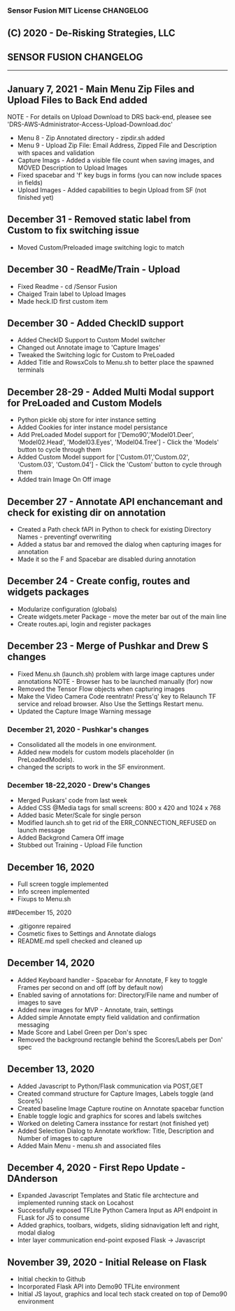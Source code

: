 ### Sensor Fusion MIT License	 CHANGELOG  
(C) 2020 - De-Risking Strategies, LLC 
----

## SENSOR FUSION CHANGELOG                     
----

## January 7, 2021 - Main Menu Zip Files and Upload Files to Back End added 
NOTE - For details on Upload Download to DRS back-end, pleasee see 'DRS-AWS-Administrator-Access-Upload-Download.doc'
- Menu 8 - Zip Annotated directory - zipdir.sh added
- Menu 9 - Upload Zip File: Email Address, Zipped File and Description with spaces and validation
- Capture Imags - Added a visible file count when saving images, and MOVED Description to Upload Images 
- Fixed spacebar and 'f' key bugs in forms (you can now include spaces in fields)
- Upload Images - Added capabilities to begin Upload from SF (not finished yet)

## December 31 - Removed static label from Custom to fix switching issue
- Moved Custom/Preloaded image switching logic to match

## December 30 - ReadMe/Train - Upload
- Fixed Readme - cd /Sensor Fusion
- Chaiged Train label to Upload Images
- Made heck.ID first custom item

## December 30 - Added CheckID support
- Added CheckID Support to Custom Model switcher
- Changed out Annotate image to 'Capture Images'
- Tweaked the Switching logic for Custom to PreLoaded
- Added Title and RowsxCols to Menu.sh to better place the spawned terminals

## December 28-29 - Added Multi Modal support for PreLoaded and Custom Models 
- Python pickle obj store for inter instance setting
- Added Cookies for inter instance model persistance
- Add PreLoaded Model support for ['Demo90','Model01.Deer', 'Model02.Head', 'Model03.Eyes', 'Model04.Tree'] - Click the 'Models' button to cycle through them
- Added Custom Model support for ['Custom.01','Custom.02', 'Custom.03', 'Custom.04'] - Click the 'Custom' button to cycle through them
- Added train Image On Off image

## December 27 - Annotate API enchancemant and check for existing dir on annotation
- Created a Path check fAPI in Python to check for existing Directory Names  - preventingf overwriting
- Added a status bar and removed the dialog when capturing images for annotation
- Made it so the F and Spacebar are disabled during annotation


## December 24 - Create config, routes and widgets packages
- Modularize configuration (globals)
- Create widgets.meter Package - move the meter bar out of the main line
- Create routes.api, login and register packages

## December 23 - Merge of Pushkar and Drew S changes
- Fixed Menu.sh (launch.sh) problem with large image captures under annotations
  NOTE - Browser has to be launched manually  (for) now
- Removed the Tensor Flow objects when capturing images
- Make the Video Camera Code reentratn! Press'q' key to Relaunch TF service and reload browser.  Also Use the Settings Restart menu.
- Updated the Capture Image Warning message
### December 21, 2020 - Pushkar's changes
- Consolidated all the models in one environment.
- Added new models for custom models placeholder (in PreLoadedModels).
- changed the scripts to work in the SF environment.
### December 18-22,2020 - Drew's Changes
- Merged Puskars' code from last week
- Added CSS @Media tags for small screens: 800 x 420 and 1024 x 768
- Added basic Meter/Scale for single person
- Modified launch.sh to get rid of the ERR_CONNECTION_REFUSED on launch message
- Added Backgrond Camera Off image
- Stubbed out Training - Upload File function 


## December 16, 2020
- Full screen toggle implemented
- Info screen implemented
- Fixups to Menu.sh

##December 15, 2020
- .gitigonre repaired
- Cosmetic fixes to Settings and Annotate dialogs
- README.md spell checked and cleaned up

## December 14, 2020
- Added Keyboard handler - Spacebar for Annotate, F key to toggle Frames per second on and off (off by default now)
- Enabled saving of annotations for: Directory/File name and number of images to save
- Added new images for MVP  - Annotate, train, settings
- Added simple Annotate empty field validation and confirmation messaging
- Made Score and Label Green per Don's spec
- Removed the background rectangle behind the Scores/Labels per Don' spec
 
## December 13, 2020
- Added Javascript to Python/Flask communication via POST,GET
- Created command structure for Capture Images, Labels toggle (and Score%)
- Created baseline Image Capture routine on Annotate spacebar function
- Enable toggle logic and graphics for scores and labels switches
- Worked on deleting Camera insstance for restart (not finished yet)
- Added Selection Dialog to Annotate workflow: Title, Description and Number of images to capture
- Added Main Menu - menu.sh and associated files

## December 4, 2020 - First Repo Update - DAnderson
- Expanded Javascript Templates and Static file archtecture and implemented running stack on Locahost
- Successfully exposed TFLite Python Camera Input as API endpoint in FLask for JS to consume
- Added graphics, toolbars, widgets, sliding sidnavigation left and right, modal dialog
- Inter layer communication end-point exposed Flask -> Javascript

## November 39, 2020 - Initial Release on Flask
- Initial checkin to Github
- Incorporated Flask API into Demo90 TFLite environment
- Initial JS layout, graphics and local tech stack created on top of Demo90 environment

